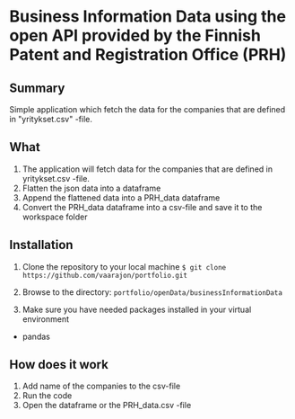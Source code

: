 # Business Information Data using the open API provided by the Finnish Patent and Registration Office (PRH)

## Summary
Simple application which fetch the data for the companies that are defined
in "yritykset.csv" -file.

## What
1. The application will fetch data for the companies that are defined
in yritykset.csv -file.
2. Flatten the json data into a dataframe
3. Append the flattened data into a PRH_data dataframe
4. Convert the PRH_data dataframe into a csv-file and save it to the workspace folder

## Installation
1. Clone the repository to your local machine 
`$ git clone https://github.com/vaarajon/portfolio.git`

2. Browse to the directory: `portfolio/openData/businessInformationData`

3. Make sure you have needed packages installed in your virtual environment
- pandas

## How does it work
1. Add name of the companies to the csv-file
2. Run the code
3. Open the dataframe or the PRH_data.csv -file

